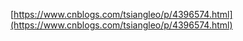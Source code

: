 [https://www.cnblogs.com/tsiangleo/p/4396574.html](https://www.cnblogs.com/tsiangleo/p/4396574.html)